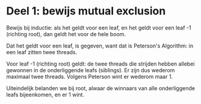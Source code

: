 # Deel 1: bewijs mutual exclusion

Bewijs bij inductie: als het geldt voor een leaf, en het geldt voor een leaf -1 (richting root), dan geldt het voor de hele boom.

Dat het geldt voor een leaf, is gegeven, want dat is Peterson's Algorithm: in een leaf zitten twee threads.

Voor leaf -1 (richting root) geldt: de twee threads die strijden hebben allebei gewonnen in de onderliggende leafs (siblings). Er zijn dus wederom maximaal twee threads. Volgens Peterson wint er wederom maar 1.

Uiteindelijk belanden we bij root, alwaar de winnaars van alle onderliggende leafs bijeenkomen, en er 1 wint.
